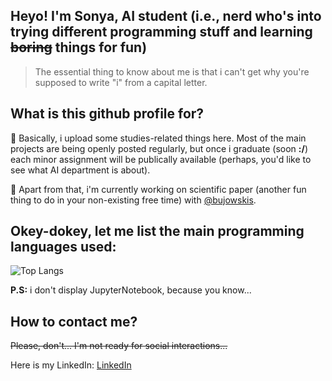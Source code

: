 ## Heyo! I'm Sonya, AI student (i.e., nerd who's into trying different programming stuff and learning ~~boring~~ things for fun)

> The essential thing to know about me is that i can't get why you're supposed to write "i" from a capital letter.

## What is this github profile for?

:turtle: Basically, i upload some studies-related things here. Most of the main projects are being openly posted regularly, but once i graduate (soon **:/**) each minor assignment will be publically available (perhaps, you'd like to see what AI department is about).

:turtle: Apart from that, i'm currently working on scientific paper (another fun thing to do in your non-existing free time) with [@bujowskis](https://github.com/bujowskis).

## Okey-dokey, let me list the main programming languages used:

![Top Langs](https://github-readme-stats.vercel.app/api/top-langs/?username=allsuitablenamesarealreadytaken&hide=jupyter%20notebook&theme=tokyonight)

**P.S:** i don't display JupyterNotebook, because you know...

## How to contact me?

~~Please, don't... I'm not ready for social interactions...~~

Here is my LinkedIn: [LinkedIn](https://www.linkedin.com/in/sofya-aksenyuk-36a20b254/)

